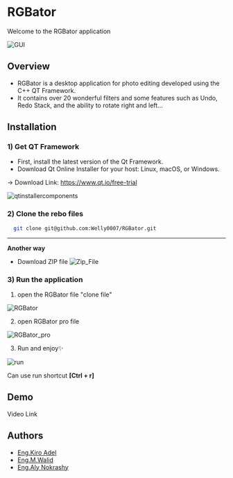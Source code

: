 # RGBator
Welcome to the RGBator application

![GUI](https://github.com/Welly0007/RGBator/assets/91737992/acd6b1c8-424a-4aea-b155-1b3f5ef6c46c)

## Overview

- RGBator is a desktop application for photo editing developed using the C++ QT Framework. 
- It contains over 20 wonderful filters and some features such as Undo, Redo Stack, and the ability to rotate right and left...

## Installation

### 1) Get QT Framework
- First, install the latest version of the Qt Framework.
- Download Qt Online Installer for your host: Linux, macOS, or Windows.
  
-> Download Link: https://www.qt.io/free-trial
  
![qtinstallercomponents](https://github.com/Welly0007/RGBator/assets/91737992/ba0be8f1-cc96-4fe6-988e-f555a0471a90)

### 2) Clone the rebo files
```bash
  git clone git@github.com:Welly0007/RGBator.git
```
*** 
**Another way**
- Download ZIP file
![Zip_File](https://github.com/Welly0007/RGBator/assets/91737992/15d98524-b529-42d3-a08b-173db65234a1)

### 3) Run the application
1) open the RGBator file "clone file"

![RGBator](https://github.com/Welly0007/RGBator/assets/91737992/f78faba5-f2aa-4c20-9ef5-8cfed7c91d37)

2) open RGBator pro file

![RGBator_pro](https://github.com/Welly0007/RGBator/assets/91737992/7507c8f3-59ad-4ea4-ae2d-0844e89282fc)


3) Run and enjoy✨
  
![run](https://github.com/Welly0007/RGBator/assets/91737992/0382bd66-673d-4cfd-9c05-5a85fd7940d9)


Can use run shortcut **[Ctrl + r]**

## Demo

Video Link

## Authors

- [Eng.Kiro Adel](https://github.com/Kiro0oz)
- [Eng.M.Walid](https://github.com/Welly0007)
- [Eng.Aly Nokrashy](https://github.com/AlyNokrashy)
